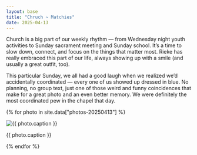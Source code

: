 ```yaml
---
layout: base
title: "Chruch ~ Matchies"
date: 2025-04-13
---
```


Church is a big part of our weekly rhythm — from Wednesday night youth activities to Sunday sacrament meeting and Sunday school. It’s a time to slow down, connect, and focus on the things that matter most. Rieke has really embraced this part of our life, always showing up with a smile (and usually a great outfit, too).

This particular Sunday, we all had a good laugh when we realized we’d accidentally coordinated — every one of us showed up dressed in blue. No planning, no group text, just one of those weird and funny coincidences that make for a great photo and an even better memory. We were definitely the most coordinated pew in the chapel that day.

{% for photo in site.data["photos-20250413"] %}
  <div>
    <img src="{{ site.baseurl }}/photos/{{ photo.file }}" alt="{{ photo.caption }}">
    <p>{{ photo.caption }}</p>
  </div>
{% endfor %}